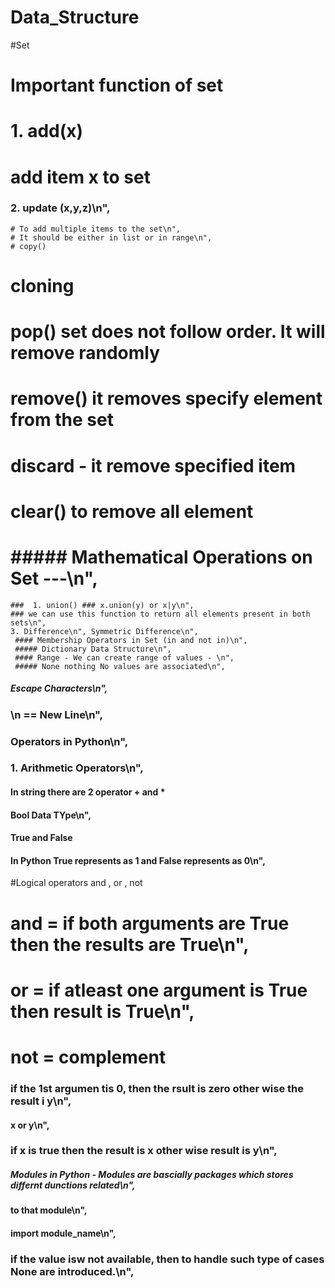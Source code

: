 # Data_Structure
#Set
#  Important function of set
# 1.  add(x)
# add item x to set
### 2. update (x,y,z)\n",
    # To add multiple items to the set\n",
    # It should be either in list or in range\n",
    # copy()
# cloning
# pop()  set does not follow order. It will remove randomly
# remove() it removes specify element from the set
# discard - it remove specified item
# clear()  to remove all element
# ##### Mathematical Operations on Set ---\n",
    ###  1. union() ### x.union(y) or x|y\n",
    ### we can use this function to return all elements present in both sets\n",
    3. Difference\n", Symmetric Difference\n",
     #### Membership Operators in Set (in and not in)\n",
     ##### Dictionary Data Structure\n",
     #### Range - We can create range of values - \n",
     ##### None nothing No values are associated\n",
##### Escape Characters\n",
### \\n == New Line\n",
### Operators in Python\n",
### 1. Arithmetic Operators\n",
#### In string there are 2 operator + and *
#### Bool Data TYpe\n",
#### True and False
#### In Python True represents as 1 and False represents as 0\n",
#Logical operators and , or , not
# and  =  if both arguments are True then the results are True\n",
# or = if atleast one argument is True then result is True\n",
# not  = complement
### if the 1st argumen tis 0, then the rsult is zero other wise the result i y\n",
#### x or y\n",
### if x is true then the result is x other wise result is y\n",
##### Modules in Python  - Modules are bascially packages which stores differnt dunctions related\n",
#### to that module\n",
#### import module_name\n",

     
### if the value isw not available, then to handle such type of cases None are introduced.\n",
